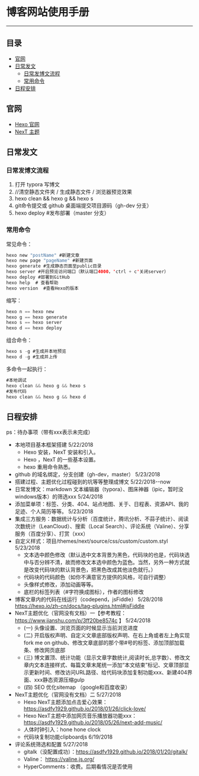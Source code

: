 # 博客网站使用手册
---

## 目录

- [官网](#官网)
- [日常发文](#日常发文)
  - [日常发博文流程](#日常发博文流程)
  - [常用命令](#常用命令)
- [日程安排](#日程安排)


## 官网

- [Hexo 官网](https://hexo.io/zh-cn/)
- [NexT 主题](http://theme-next.iissnan.com/)

## 日常发文

### 日常发博文流程

1. 打开 typora 写博文
2. //清空静态文件夹 / 生成静态文件 / 浏览器预览效果
3. hexo clean && hexo g && hexo s
5. git命令提交或 github 桌面端提交项目源码（gh-dev 分支）
6. hexo deploy #发布部署（master 分支）

### 常用命令

常见命令：

```swift
hexo new "postName" #新建文章
hexo new page "pageName" #新建页面
hexo generate #生成静态页面至public目录
hexo server #开启预览访问端口（默认端口4000，'ctrl + c'关闭server）
hexo deploy #部署到GitHub
hexo help  # 查看帮助
hexo version  #查看Hexo的版本
```

缩写：

```swift
hexo n == hexo new
hexo g == hexo generate
hexo s == hexo server
hexo d == hexo deploy
```
组合命令：

```swift
hexo s -g #生成并本地预览
hexo d -g #生成并上传
```

多命令一起执行：

```swift
#本地调试
hexo clean && hexo g && hexo s
#发布代码
hexo clean && hexo g && hexo d
```

## 日程安排

ps：待办事项（带有xxx表示未完成）

* 本地项目基本框架搭建     5/22/2018
   * Hexo 安装，NexT 安装和引入。
   * Hexo ，NexT 的一些基本设置。
   * hexo 重用命令熟悉。
* github 的域名绑定，分支创建（gh-dev，master）    5/23/2018
* 搭建过程、主题优化过程碰到的坑等等整理成博文    5/22/2018--now
* 日常发博文：markdown 文本编辑器（typora）、图床神器（ipic，暂时没windows版本）的筛选xxx  5/24/2018
* 添加菜单项：标签、分类、404、站点地图、关于、日程表、资源API、我的足迹、个人简历等等。    5/23/2018
* 集成三方服务：数据统计与分析（百度统计，腾讯分析、不蒜子统计）、阅读次数统计（LeanCloud）、搜索（Local Search）、评论系统（Valine）、分享服务（百度分享）、打赏（xxx）
* 自定义样式：项目/themes/next/source/css/custom/custom.styl  5/23/2018
  * 文本选中颜色修改（默认选中文本背景为黑色，代码块的也是，代码块选中与否分辨不清，故而修改文本选中颜色为蓝色。当然，另外一种方式就是改变代码块的默认背景色，把黑色改成其他淡色就行。）
  * 代码块的代码颜色（如你不满意官方提供的风格，可自行调整）
  * 头像样式修改，添加动画等等。
  * 底栏的标签列表（#字符换成图标），作者的图标修改
* 博客文章内的代码在线运行（codepend，jsFiddle）    5/28/2018
https://hexo.io/zh-cn/docs/tag-plugins.html#jsFiddle
* NexT主题优化（官网没有文档）一【参考教程：https://www.jianshu.com/p/3ff20be8574c 】  5/24/2018
  * (一)  头像设置、浏览页面的时候显示当前浏览进度
  * (二) 开启版权声明、自定义文章底部版权声明、在右上角或者左上角实现fork me on github、修改文章底部的那个带#号的标签、添加顶部加载条、修改网页底部
  * (三) 博文置顶、统计功能（显示文章字数统计,阅读时长,总字数）、修改文章内文本连接样式、每篇文章末尾统一添加“本文结束”标记、文章顶部显示更新时间、修改访问URL路径、给代码块添加复制功能xxx、新建404界面、xxx静态资源压缩gulp
  * (四) SEO 优化sitemap （google和百度收录）
* NexT主题优化（官网没有文档）二    5/27/2018
  * Hexo NexT主题添加点击爱心效果： https://asdfv1929.github.io/2018/01/26/click-love/
  * Hexo NexT主题中添加网页音乐播放器功能xxx：https://asdfv1929.github.io/2018/05/26/next-add-music/
  * 人体时钟引入：hone hone clock
  * 代码块复制功能clipboardjs    6/19/2018
* 评论系统筛选和配置    5/27/2018  
  * gitalk（没配置成功）：https://asdfv1929.github.io/2018/01/20/gitalk/
  * Valine： https://valine.js.org/
  * HyperComments：收费。后期看情况是否使用
